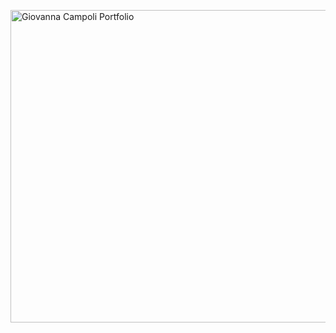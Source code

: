 <a href="https://giovannacampoli.myportfolio.com/"><img src="https://github.com/user-attachments/assets/dda64270-5aad-4d87-9007-cab5233a7fd2" alt="Giovanna Campoli Portfolio" style="width:800px;height:500px;"></a>
